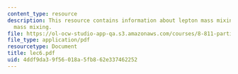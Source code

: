 ```yaml
---
content_type: resource
description: This resource contains information about lepton mass mixing and quark
  mass mixing.
file: https://ol-ocw-studio-app-qa.s3.amazonaws.com/courses/8-811-particle-physics-ii-fall-2005/4ddf9da39f56018a5fb862e337462252_lec6.pdf
file_type: application/pdf
resourcetype: Document
title: lec6.pdf
uid: 4ddf9da3-9f56-018a-5fb8-62e337462252
---
```

